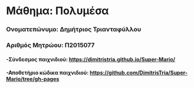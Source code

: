 # Μάθημα: Πολυμέσα

### Ονοματεπώνυμο: Δημήτριος Τριανταφύλλου
### Αριθμός Μητρώου: Π2015077

#### -Σύνδεσμος παιχνιδιού: https://dimitristria.github.io/Super-Mario/
#### -Αποθετήριο κώδικα παιχνιδιού: https://github.com/DimitrisTria/Super-Mario/tree/gh-pages
